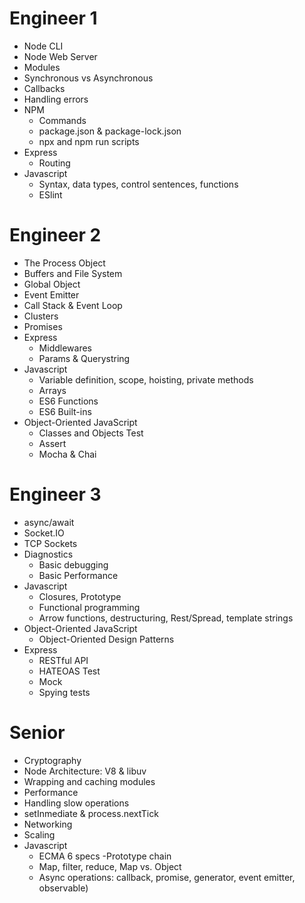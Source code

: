 # Engineer 1
- Node CLI
- Node Web Server
- Modules
- Synchronous vs Asynchronous
- Callbacks
- Handling errors
- NPM
  - Commands
  - package.json & package-lock.json
  - npx and npm run scripts
- Express
  - Routing
- Javascript
	- Syntax, data types, control sentences, functions
	- ESlint

# Engineer 2
- The Process Object
- Buffers and File System
- Global Object
- Event Emitter
- Call Stack & Event Loop
- Clusters
- Promises
- Express
  - Middlewares
  - Params & Querystring
- Javascript
	- Variable definition, scope, hoisting, private methods
	- Arrays
	- ES6 Functions
	- ES6 Built-ins
- Object-Oriented JavaScript
	- Classes and Objects
Test
  - Assert
  - Mocha & Chai

# Engineer 3
- async/await
- Socket.IO
- TCP Sockets
- Diagnostics
  - Basic debugging 
  - Basic Performance
- Javascript
	- Closures, Prototype
	- Functional programming
	- Arrow functions, destructuring, Rest/Spread, template strings
- Object-Oriented JavaScript
	- Object-Oriented Design Patterns
- Express
  - RESTful API
  - HATEOAS
Test
  - Mock
  - Spying tests

# Senior
- Cryptography
- Node Architecture: V8 & libuv
- Wrapping and caching modules
- Performance
- Handling slow operations
- setInmediate & process.nextTick
- Networking
- Scaling
- Javascript
	- ECMA 6 specs
	-Prototype chain
	- Map, filter, reduce, Map vs. Object
	- Async operations: callback, promise, generator, event emitter, observable)


